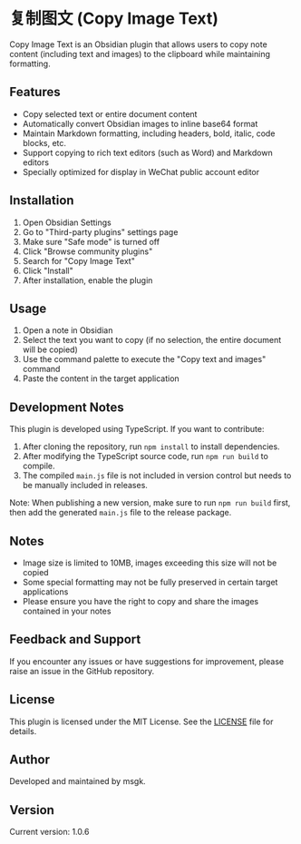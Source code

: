 # 复制图文 (Copy Image Text)

Copy Image Text is an Obsidian plugin that allows users to copy note content (including text and images) to the clipboard while maintaining formatting.

## Features

- Copy selected text or entire document content
- Automatically convert Obsidian images to inline base64 format
- Maintain Markdown formatting, including headers, bold, italic, code blocks, etc.
- Support copying to rich text editors (such as Word) and Markdown editors
- Specially optimized for display in WeChat public account editor

## Installation

1. Open Obsidian Settings
2. Go to "Third-party plugins" settings page
3. Make sure "Safe mode" is turned off
4. Click "Browse community plugins"
5. Search for "Copy Image Text"
6. Click "Install"
7. After installation, enable the plugin

## Usage

1. Open a note in Obsidian
2. Select the text you want to copy (if no selection, the entire document will be copied)
3. Use the command palette to execute the "Copy text and images" command
4. Paste the content in the target application

## Development Notes

This plugin is developed using TypeScript. If you want to contribute:

1. After cloning the repository, run `npm install` to install dependencies.
2. After modifying the TypeScript source code, run `npm run build` to compile.
3. The compiled `main.js` file is not included in version control but needs to be manually included in releases.

Note: When publishing a new version, make sure to run `npm run build` first, then add the generated `main.js` file to the release package.

## Notes

- Image size is limited to 10MB, images exceeding this size will not be copied
- Some special formatting may not be fully preserved in certain target applications
- Please ensure you have the right to copy and share the images contained in your notes

## Feedback and Support

If you encounter any issues or have suggestions for improvement, please raise an issue in the GitHub repository.

## License

This plugin is licensed under the MIT License. See the [LICENSE](LICENSE) file for details.

## Author

Developed and maintained by msgk.

## Version

Current version: 1.0.6
